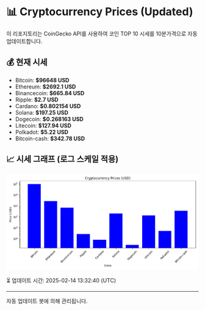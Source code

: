 
# 📊 Cryptocurrency Prices (Updated)

이 리포지토리는 CoinGecko API를 사용하여 코인 TOP 10 시세를 10분가격으로 자동 업데이트합니다.

## 💰 현재 시세
- Bitcoin: **$96648 USD**
- Ethereum: **$2692.1 USD**
- Binancecoin: **$665.84 USD**
- Ripple: **$2.7 USD**
- Cardano: **$0.802154 USD**
- Solana: **$197.25 USD**
- Dogecoin: **$0.268163 USD**
- Litecoin: **$127.94 USD**
- Polkadot: **$5.22 USD**
- Bitcoin-cash: **$342.78 USD**

## 📈 시세 그래프 (로그 스케일 적용)
![Crypto Prices](crypto_prices.png)

⏳ 업데이트 시간: 2025-02-14 13:32:40 (UTC)

---
자동 업데이트 봇에 의해 관리됩니다.
